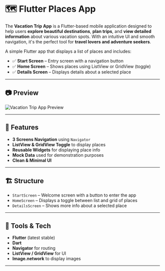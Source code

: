 # 🗺️ Flutter Places App

The **Vacation Trip App** is a Flutter-based mobile application designed to help users **explore beautiful destinations**, **plan trips**, and **view detailed information** about various vacation spots. With an intuitive UI and smooth navigation, it's the perfect tool for **travel lovers and adventure seekers**.

A simple Flutter app that displays a list of places and includes:

- ✅ **Start Screen** – Entry screen with a navigation button  
- ✅ **Home Screen** – Shows places using ListView or GridView (toggle)  
- ✅ **Details Screen** – Displays details about a selected place

---

## 📷 Preview

![Vacation Trip App Preview](https://drive.google.com/drive/folders/17mvRN-v9puwryfpPWDVHov5Yfi2iZy1E)

---

## 📱 Features

- **3 Screens Navigation** using `Navigator`  
- **ListView & GridView Toggle** to display places  
- **Reusable Widgets** for displaying place info  
- **Mock Data** used for demonstration purposes  
- **Clean & Minimal UI**

---

## 🏗️ Structure

- `StartScreen` – Welcome screen with a button to enter the app  
- `HomeScreen` – Displays a toggle between list and grid of places  
- `DetailsScreen` – Shows more info about a selected place  

---

## 🔧 Tools & Tech

- **Flutter** (latest stable)  
- **Dart**  
- **Navigator** for routing  
- **ListView / GridView** for UI  
- **Image.network** to display images

---
